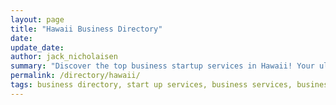 ```yaml
---
layout: page
title: "Hawaii Business Directory"
date: 
update_date: 
author: jack_nicholaisen
summary: "Discover the top business startup services in Hawaii! Your ultimate guide to launching a successful venture."  
permalink: /directory/hawaii/
tags: business directory, start up services, business services, business lawyers, registered agents,
---
```


